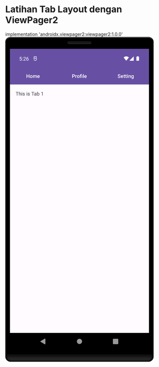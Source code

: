 # Latihan Tab Layout dengan ViewPager2
implementation 'androidx.viewpager2:viewpager2:1.0.0'
![alt text](https://github.com/syafiqfajrianemha/tablayout-viewpager/blob/main/Screenshot_20230823_172637.png?raw=true)
